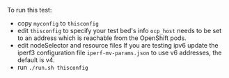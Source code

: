 To run this test:
- copy `myconfig` to `thisconfig`
- edit `thisconfig` to specify your test bed's info
`ocp_host` needs to be set to an address which is reachable from the OpenShift pods.
- edit nodeSelector and resource files
If you are testing ipv6 update the iperf3 configuration file `iperf-mv-params.json` to use v6 addresses, the default is v4.
- run `./run.sh thisconfig`
